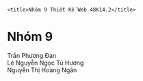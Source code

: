 <!DOCTYPE html>
<html lang="en">
  <head>
    <meta charset="utf-8" />
    <meta name="viewport" content="width=device-width, initial-scale=1" />
    <link rel="icon" href="https://glitch.com/favicon.ico" />

    <title>Nhóm 9 Thiết Kế Web 48K14.2</title>
  </head>
  <body>
    <h1>
      Nhóm 9
    </h1>
    <p>
        Trần Phương Đan<br/>
        Lê Nguyễn Ngọc Tú Hương<br/>
        Nguyễn Thị Hoàng Ngân
    </p>
  </body>
</html>
